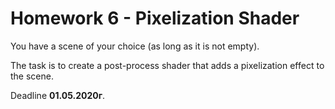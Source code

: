 # Homework 6 - Pixelization Shader

You have a scene of your choice (as long as it is not empty).

The task is to create a post-process shader that adds a pixelization effect to the scene.

Deadline **01.05.2020г**.